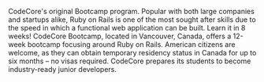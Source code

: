 CodeCore's original Bootcamp program. Popular with both large companies and
startups alike, Ruby on Rails is one of the most sought after skills due to
the speed in which a functional web application can be built. Learn it in 8
weeks! CodeCore Bootcamp, located in Vancouver, Canada, offers a 12-week
bootcamp focusing around Ruby on Rails. American citizens are welcome, as they
can obtain temporary residency status in Canada for up to six months – no
visas required. CodeCore prepares its students to become industry-ready junior
developers.

